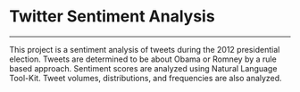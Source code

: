 # Twitter Sentiment Analysis

---

This project is a sentiment analysis of tweets during the 2012 presidential election. Tweets are determined to be about Obama or Romney by a rule based approach. Sentiment scores are analyzed using Natural Language Tool-Kit. Tweet volumes, distributions, and frequencies are also analyzed.
